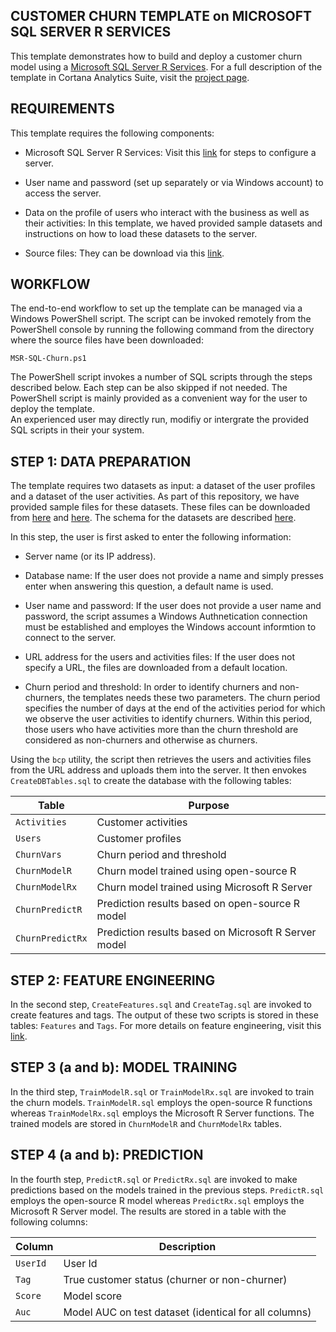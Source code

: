 CUSTOMER CHURN TEMPLATE on MICROSOFT SQL SERVER R SERVICES
----------------------------------------------------------

This template demonstrates how to build and deploy a customer churn model using a [Microsoft SQL Server R Services](https://msdn.microsoft.com/en-us/library/mt604845.aspx). For a full description of the template in Cortana Analytics Suite, visit the [project page](http://gallery.cortanaanalytics.com/Collection/Retail-Customer-Churn-Prediction-Template-1).


REQUIREMENTS
------------

This template requires the following components:

 * Microsoft SQL Server R Services: Visit this [link](https://msdn.microsoft.com/en-us/library/mt604885.aspx) for steps to configure a server.
 
 * User name and password (set up separately or via Windows account) to access the server.
 
 * Data on the profile of users who interact with the business as well as their activities: In this template, we haved provided sample datasets and instructions on how to load these datasets to the server.
 
 * Source files: They can be download via this [link](https://github.com/Azure/Azure-MachineLearning-DataScience-Private/tree/master/Misc/SQL_RRE_Templates/Churn).
 
 
WORKFLOW
-------------------

The end-to-end workflow to set up the template can be managed via a Windows PowerShell script. The script can be invoked remotely from the PowerShell console by running the following command from the directory where the source files have been downloaded:

	MSR-SQL-Churn.ps1

The PowerShell script invokes a number of SQL scripts through the steps described below. Each step can be also skipped if not needed. The PowerShell script is mainly provided as a convenient way for the user to deploy the template.   
An experienced user may directly run, modifiy or intergrate the provided SQL scripts in their your system.    

   
STEP 1: DATA PREPARATION
------------------------

The template requires two datasets as input: a dataset of the user profiles and a dataset of the user activities. As part of this repository, we have provided sample files for these datasets. 
These files can be downloaded from [here](http://azuremlsamples.azureml.net/templatedata/RetailChurn_ActivityInfoData.csv) and [here](http://azuremlsamples.azureml.net/templatedata/RetailChurn_UserInfoData.csv).
The schema for the datasets are described [here](http://gallery.cortanaanalytics.com/Experiment/Retail-Churn-Template-Step-1-of-4-tagging-data-1).

In this step, the user is first asked to enter the following information:

 * Server name (or its IP address).
 
 * Database name: If the user does not provide a name and simply presses enter when answering this question, a default name is used. 
 
 * User name and password: If the user does not provide a user name and password, the script assumes a Windows Authnetication connection must be established and employes the Windows account informtion to connect to the server.     

 * URL address for the users and activities files: If the user does not specify a URL, the files are downloaded from a default location.

 * Churn period and threshold: In order to identify churners and non-churners, the templates needs these two parameters. The churn period specifies the number of days at the end of the activities period for which we observe the user 
activities to identify churners. Within this period, those users who have activities more than the churn threshold are considered as non-churners and otherwise as churners. 
 
Using the `bcp` utility, the script then retrieves the users and activities files from the URL address and uploads them into the server. It then envokes `CreateDBTables.sql` to create the database with the following tables: 
  
|            Table         |          Purpose             |
|------------------------------|-------------------------------|
| `Activities` | Customer activities   |
| `Users`             | Customer profiles               |
| `ChurnVars`           | Churn period and threshold|
| `ChurnModelR`           | Churn model trained using open-source R|
| `ChurnModelRx`           | Churn model trained using Microsoft R Server|
| `ChurnPredictR`           | Prediction results based on open-source R model|
| `ChurnPredictRx`           | Prediction results based on Microsoft R Server model|

STEP 2: FEATURE ENGINEERING
---------------------------

In the second step, `CreateFeatures.sql` and `CreateTag.sql` are invoked to create features and tags. The output of these two scripts is stored in these tables: `Features` and `Tags`. For more details on feature engineering, visit this [link](http://gallery.cortanaanalytics.com/Collection/Retail-Customer-Churn-Prediction-Template-1).

STEP 3 (a and b): MODEL TRAINING
------------------------------

In the third step, `TrainModelR.sql` or `TrainModelRx.sql` are invoked to train the churn models. `TrainModelR.sql` employs the open-source R functions whereas `TrainModelRx.sql` employs the Microsoft R Server functions. 
The trained models are stored in `ChurnModelR` and `ChurnModelRx` tables.

STEP 4 (a and b): PREDICTION
----------------------------------

In the fourth step, `PredictR.sql` or `PredictRx.sql` are invoked to make predictions based on the models trained in the previous steps. `PredictR.sql` employs the open-source R model whereas `PredictRx.sql` employs the Microsoft R Server model. 
The results are stored in a table with the following columns:

|            Column          |          Description            |
|------------------------------|-------------------------------|
| `UserId` | User Id    |
| `Tag`              | True customer status (churner or non-churner)               |
| `Score`          | Model score |
| `Auc`          | Model AUC on test dataset (identical for all columns) |